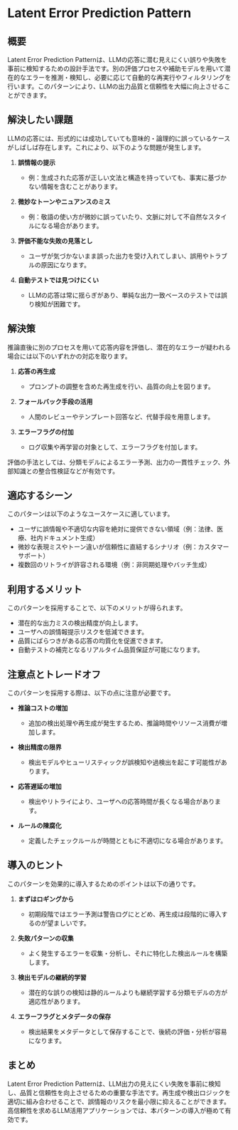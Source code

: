 # Latent Error Prediction Pattern

## 概要

Latent Error Prediction Patternは、LLMの応答に潜む見えにくい誤りや失敗を事前に検知するための設計手法です。別の評価プロセスや補助モデルを用いて潜在的なエラーを推測・検知し、必要に応じて自動的な再実行やフィルタリングを行います。このパターンにより、LLMの出力品質と信頼性を大幅に向上させることができます。

## 解決したい課題

LLMの応答には、形式的には成功していても意味的・論理的に誤っているケースがしばしば存在します。これにより、以下のような問題が発生します。

1. **誤情報の提示**
   - 例：生成された応答が正しい文法と構造を持っていても、事実に基づかない情報を含むことがあります。

2. **微妙なトーンやニュアンスのミス**
   - 例：敬語の使い方が微妙に誤っていたり、文脈に対して不自然なスタイルになる場合があります。

3. **評価不能な失敗の見落とし**
   - ユーザが気づかないまま誤った出力を受け入れてしまい、誤用やトラブルの原因になります。

4. **自動テストでは見つけにくい**
   - LLMの応答は常に揺らぎがあり、単純な出力一致ベースのテストでは誤り検知が困難です。

## 解決策

推論直後に別のプロセスを用いて応答内容を評価し、潜在的なエラーが疑われる場合には以下のいずれかの対応を取ります。

1. **応答の再生成**
   - プロンプトの調整を含めた再生成を行い、品質の向上を図ります。

2. **フォールバック手段の活用**
   - 人間のレビューやテンプレート回答など、代替手段を用意します。

3. **エラーフラグの付加**
   - ログ収集や再学習の対象として、エラーフラグを付加します。

評価の手法としては、分類モデルによるエラー予測、出力の一貫性チェック、外部知識との整合性検証などが有効です。

## 適応するシーン

このパターンは以下のようなユースケースに適しています。

- ユーザに誤情報や不適切な内容を絶対に提供できない領域（例：法律、医療、社内ドキュメント生成）
- 微妙な表現ミスやトーン違いが信頼性に直結するシナリオ（例：カスタマーサポート）
- 複数回のリトライが許容される環境（例：非同期処理やバッチ生成）

## 利用するメリット

このパターンを採用することで、以下のメリットが得られます。

- 潜在的な出力ミスの検出精度が向上します。
- ユーザへの誤情報提示リスクを低減できます。
- 品質にばらつきがある応答の均質化を促進できます。
- 自動テストの補完となるリアルタイム品質保証が可能になります。

## 注意点とトレードオフ

このパターンを採用する際は、以下の点に注意が必要です。

- **推論コストの増加**
  - 追加の検出処理や再生成が発生するため、推論時間やリソース消費が増加します。

- **検出精度の限界**
  - 検出モデルやヒューリスティックが誤検知や過検出を起こす可能性があります。

- **応答遅延の増加**
  - 検出やリトライにより、ユーザへの応答時間が長くなる場合があります。

- **ルールの陳腐化**
  - 定義したチェックルールが時間とともに不適切になる場合があります。

## 導入のヒント

このパターンを効果的に導入するためのポイントは以下の通りです。

1. **まずはロギングから**
   - 初期段階ではエラー予測は警告ログにとどめ、再生成は段階的に導入するのが望ましいです。

2. **失敗パターンの収集**
   - よく発生するエラーを収集・分析し、それに特化した検出ルールを構築します。

3. **検出モデルの継続的学習**
   - 潜在的な誤りの検知は静的ルールよりも継続学習する分類モデルの方が適応性があります。

4. **エラーフラグとメタデータの保存**
   - 検出結果をメタデータとして保存することで、後続の評価・分析が容易になります。

## まとめ

Latent Error Prediction Patternは、LLM出力の見えにくい失敗を事前に検知し、品質と信頼性を向上させるための重要な手法です。再生成や検出ロジックを適切に組み合わせることで、誤情報のリスクを最小限に抑えることができます。高信頼性を求めるLLM活用アプリケーションでは、本パターンの導入が極めて有効です。
